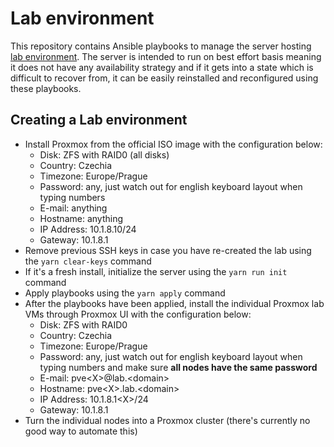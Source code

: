 # Lab environment

This repository contains Ansible playbooks to manage the server hosting [lab environment](TBA). The server is intended to run on best effort basis meaning it does not have any availability strategy and if it gets into a state which is difficult to recover from, it can be easily reinstalled and reconfigured using these playbooks.

## Creating a Lab environment
- Install Proxmox from the official ISO image with the configuration below:
    - Disk: ZFS with RAID0 (all disks)
    - Country: Czechia
    - Timezone: Europe/Prague
    - Password: any, just watch out for english keyboard layout when typing numbers
    - E-mail: anything
    - Hostname: anything
    - IP Address: 10.1.8.10/24
    - Gateway: 10.1.8.1
- Remove previous SSH keys in case you have re-created the lab using the `yarn clear-keys` command
- If it's a fresh install, initialize the server using the `yarn run init` command
- Apply playbooks using the `yarn apply` command
- After the playbooks have been applied, install the individual Proxmox lab VMs through Proxmox UI with the configuration below:
  - Disk: ZFS with RAID0
  - Country: Czechia
  - Timezone: Europe/Prague
  - Password: any, just watch out for english keyboard layout when typing numbers and make sure **all nodes have the same password**
  - E-mail: pve&lt;X&gt;@lab.&lt;domain&gt;
  - Hostname: pve&lt;X&gt;.lab.&lt;domain&gt;
  - IP Address: 10.1.8.1&lt;X&gt;/24
  - Gateway: 10.1.8.1
- Turn the individual nodes into a Proxmox cluster (there's currently no good way to automate this)
